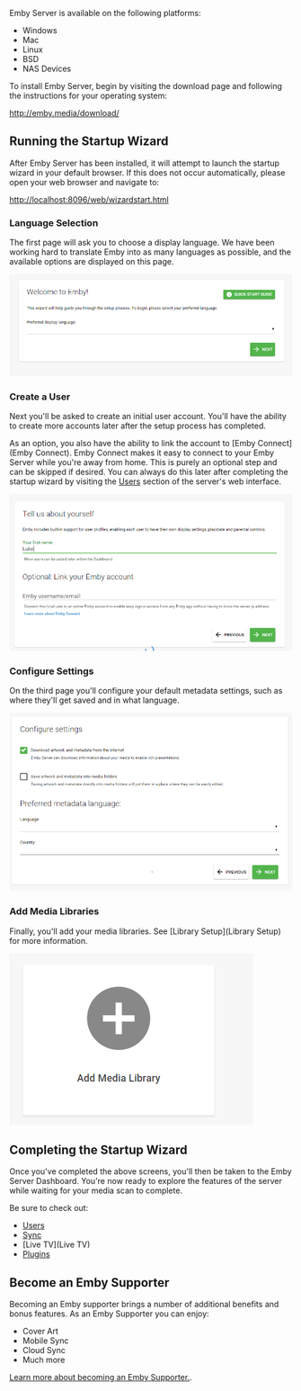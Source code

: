 Emby Server is available on the following platforms:

* Windows
* Mac
* Linux
* BSD
* NAS Devices

To install Emby Server, begin by visiting the download page and following the instructions for your operating system:

http://emby.media/download/

## Running the Startup Wizard

After Emby Server has been installed, it will attempt to launch the startup wizard in your default browser. If this does not occur automatically, please open your web browser and navigate to:

[http://localhost:8096/web/wizardstart.html](http://localhost:8096/web/wizardstart.html)

### Language Selection

The first page will ask you to choose a display language. We have been working hard to translate Emby into as many languages as possible, and the available options are displayed on this page.

![](images/server/wizard1.png)

### Create a User

Next you'll be asked to create an initial user account. You'll have the ability to create more accounts later after the setup process has completed. 

As an option, you also have the ability to link the account to [Emby Connect](Emby Connect). Emby Connect makes it easy to connect to your Emby Server while you're away from home. This is purely an optional step and can be skipped if desired. You can always do this later after completing the startup wizard by visiting the [Users](Users) section of the server's web interface.

![](images/server/wizard2.png)

### Configure Settings

On the third page you'll configure your default metadata settings, such as where they'll get saved and in what language.

![](images/server/wizard3.png)

### Add Media Libraries

Finally, you'll add your media libraries. See [Library Setup](Library Setup) for more information.

![](images/server/wizard4.png)

## Completing the Startup Wizard

Once you've completed the above screens, you'll then be taken to the Emby Server Dashboard. You're now ready to explore the features of the server while waiting for your media scan to complete.

Be sure to check out:

* [Users](Users)
* [Sync](Sync)
* [Live TV](Live TV)
* [Plugins](Plugins)

## Become an Emby Supporter

Becoming an Emby supporter brings a number of additional benefits and bonus features. As an Emby Supporter you can enjoy:

* Cover Art
* Mobile Sync
* Cloud Sync
* Much more

[Learn more about becoming an Emby Supporter.](http://emby.media/donate).